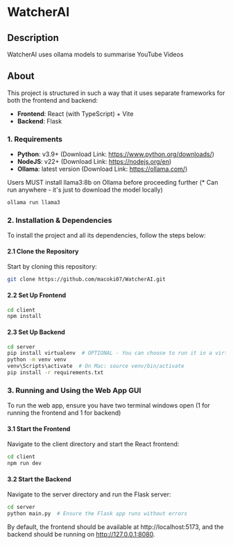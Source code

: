 # WatcherAI
## Description
WatcherAI uses ollama models to summarise YouTube Videos

## About
This project is structured in such a way that it uses separate frameworks for both the frontend and backend:

- **Frontend**: React (with TypeScript) + Vite
- **Backend**: Flask

### 1. Requirements

- **Python**: v3.9+ (Download Link: https://www.python.org/downloads/)
- **NodeJS**: v22+ (Download Link: https://nodejs.org/en)
- **Ollama**: latest version (Download Link: https://ollama.com/)

Users MUST install llama3:8b on Ollama before proceeding further (* Can run anywhere - it's just to download the model locally)

```bash
ollama run llama3
```
### 2. Installation & Dependencies

To install the project and all its dependencies, follow the steps below:

#### 2.1 Clone the Repository
Start by cloning this repository:
```bash
git clone https://github.com/macoki07/WatcherAI.git
```

#### 2.2 Set Up Frontend

```bash
cd client
npm install
```

#### 2.3 Set Up Backend

```bash
cd server
pip install virtualenv  # OPTIONAL - You can choose to run it in a virtual environment
python -m venv venv
venv\Scripts\activate  # On Mac: source venv/bin/activate
pip install -r requirements.txt
```

### 3. Running and Using the Web App GUI 
To run the web app, ensure you have two terminal windows open (1 for running the frontend and 1 for backend)

#### 3.1 Start the Frontend
Navigate to the client directory and start the React frontend:

```bash
cd client
npm run dev
```

#### 3.2 Start the Backend 
Navigate to the server directory and run the Flask server:

```bash
cd server
python main.py  # Ensure the Flask app runs without errors
```

By default, the frontend should be available at http://localhost:5173, and the backend should be running on http://127.0.0.1:8080.
